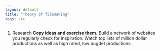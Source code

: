 ```yaml
---
layout: default
title: "Theory of filmmaking"
tags: etc
---
```


1. Research
**Copy ideas and exercise them.** Build a network of websites you regularly check for inspiration. Watch top lists of million dollar productions as well as high rated, low bugdet productions.
